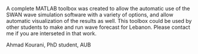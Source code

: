 A complete MATLAB toolbox was created to allow the automatic use of the SWAN wave simulation software with a variety of options, and allow automatic visualization of the results as well. This toolbox could be used by other students to make and run wave forecast for Lebanon.
Please contact me if you are interseted in that work.

Ahmad Kourani, PhD student, AUB
